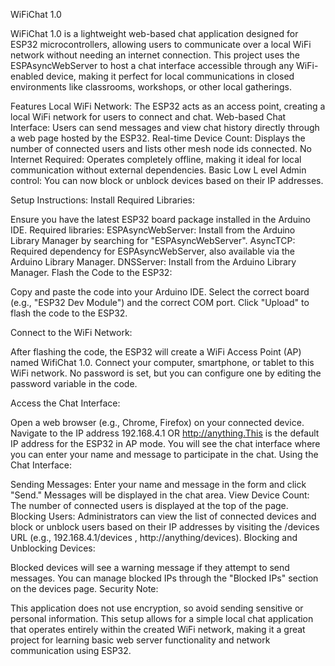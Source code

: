 WiFiChat 1.0

WiFiChat 1.0 is a lightweight web-based chat application designed for ESP32 microcontrollers, allowing users to communicate over a local WiFi network without needing an internet connection. This project uses the ESPAsyncWebServer to host a chat interface accessible through any WiFi-enabled device, making it perfect for local communications in closed environments like classrooms, workshops, or other local gatherings.

Features
Local WiFi Network: The ESP32 acts as an access point, creating a local WiFi network for users to connect and chat.
Web-based Chat Interface: Users can send messages and view chat history directly through a web page hosted by the ESP32.
Real-time Device Count: Displays the number of connected users and lists other mesh node ids connected.
No Internet Required: Operates completely offline, making it ideal for local communication without external dependencies.
Basic Low L evel Admin control: 
You can now block or unblock devices based on their IP addresses.

Setup Instructions:
Install Required Libraries:

Ensure you have the latest ESP32 board package installed in the Arduino IDE.
Required libraries:
ESPAsyncWebServer: Install from the Arduino Library Manager by searching for "ESPAsyncWebServer".
AsyncTCP: Required dependency for ESPAsyncWebServer, also available via the Arduino Library Manager.
DNSServer: Install from the Arduino Library Manager.
Flash the Code to the ESP32:

Copy and paste the code into your Arduino IDE.
Select the correct board (e.g., "ESP32 Dev Module") and the correct COM port.
Click "Upload" to flash the code to the ESP32.

Connect to the WiFi Network:

After flashing the code, the ESP32 will create a WiFi Access Point (AP) named WifiChat 1.0.
Connect your computer, smartphone, or tablet to this WiFi network. No password is set, but you can configure one by editing the password variable in the code.

Access the Chat Interface:

Open a web browser (e.g., Chrome, Firefox) on your connected device.
Navigate to the IP address 192.168.4.1 OR http://anything.This is the default IP address for the ESP32 in AP mode.
You will see the chat interface where you can enter your name and message to participate in the chat.
Using the Chat Interface:

Sending Messages: Enter your name and message in the form and click "Send." Messages will be displayed in the chat area.
View Device Count: The number of connected users is displayed at the top of the page.
Blocking Users: Administrators can view the list of connected devices and block or unblock users based on their IP addresses by visiting the /devices URL (e.g., 192.168.4.1/devices , http://anything/devices).
Blocking and Unblocking Devices:

Blocked devices will see a warning message if they attempt to send messages.
You can manage blocked IPs through the "Blocked IPs" section on the devices page.
Security Note:

This application does not use encryption, so avoid sending sensitive or personal information.
This setup allows for a simple local chat application that operates entirely within the created WiFi network, making it a great project for learning basic web server functionality and network communication using ESP32.
